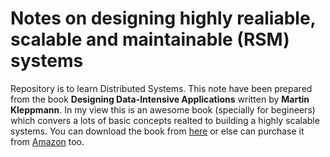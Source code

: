 # Notes on designing highly realiable, scalable and maintainable (RSM) systems

Repository is to learn Distributed Systems. This note have been prepared from the book **Designing Data-Intensive Applications** written by **Martin Kleppmann**. In my view this is an awesome book (specially for begineers) which convers a lots of basic concepts realted to building a highly scalable systems. You can download the book from [here](http://xfido.com/pdf/designing-data-intensive-applications.pdf) or else can purchase it from [Amazon](https://www.amazon.in/Designing-Data-Intensive-Applications-Reliable-Maintainable/dp/9352135245?tag=googinhydr18418-21&tag=googinkenshoo-21&ascsubtag=_k_EAIaIQobChMIr5fm-YuR5QIVQgwrCh28JARLEAYYASABEgKlX_D_BwE_k_&gclid=EAIaIQobChMIr5fm-YuR5QIVQgwrCh28JARLEAYYASABEgKlX_D_BwE) too.


